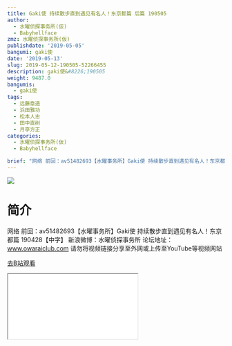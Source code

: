 ```yaml
---
title: Gaki使 持续散步直到遇见有名人！东京都篇 后篇 190505
author:
  - 水曜侦探事务所(仮)
  - Babyhellface
zmz: 水曜侦探事务所(仮)
publishdate: '2019-05-05'
bangumi: gaki使
date: '2019-05-13'
slug: 2019-05-12-190505-52266455
description: gaki使&#8226;190505
weight: 9487.0
bangumis:
  - gaki使
tags:
  - 远藤章造
  - 浜田雅功
  - 松本人志
  - 田中直树
  - 月亭方正
categories:
  - 水曜侦探事务所(仮)
  - Babyhellface

brief: "网络 前回：av51482693【水曜事务所】Gaki使 持续散步直到遇见有名人！东京都篇 190428【中字】 新浪微博：水曜侦探事务所 论坛地址：www.owaraiclub.com 请勿将视频链接分享至外网或上传至YouTube等视频网站"
---
```

![](https://i.imgur.com/KeH67F3.jpg)
# 简介  
网络
前回：av51482693【水曜事务所】Gaki使 持续散步直到遇见有名人！东京都篇 190428【中字】
新浪微博：水曜侦探事务所    论坛地址：www.owaraiclub.com
请勿将视频链接分享至外网或上传至YouTube等视频网站  

[去B站观看](https://www.bilibili.com/video/av52266455/)
<div class ="resp-container"><iframe class="testiframe" src="//player.bilibili.com/player.html?aid=52266455"", scrolling="no", allowfullscreen="true" > </iframe></div> 
